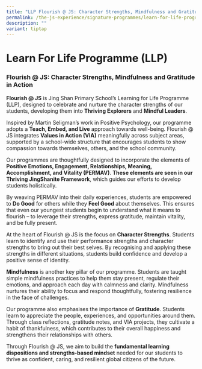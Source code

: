 ```yaml
---
title: "LLP Flourish @ JS: Character Strengths, Mindfulness and Gratitude in Action"
permalink: /the-js-experience/signature-programmes/learn-for-life-programme-llp/
description: ""
variant: tiptap
---
```

<h1><strong>Learn For Life Programme (LLP)</strong></h1>
<h3>Flourish @ JS: Character Strengths, Mindfulness and Gratitude in Action</h3>
<p><strong>Flourish @ JS</strong> is Jing Shan Primary School’s Learning for
Life Programme (LLP), designed to celebrate and nurture the character strengths
of our students, developing them into <strong>Thriving Explorers</strong> and <strong>Mindful Leaders</strong>.</p>
<p>Inspired by Martin Seligman’s work in Positive Psychology, our programme
adopts a <strong>Teach, Embed, and Live</strong> approach towards well-being.
Flourish @ JS integrates <strong>Values in Action (VIA)</strong> meaningfully
across subject areas, supported by a school-wide structure that encourages
students to show compassion towards themselves, others, and the school
community.</p>
<p>Our programmes are thoughtfully designed to incorporate the elements of <strong>Positive Emotions, Engagement, Relationships, Meaning, Accomplishment, and Vitality (PERMAV)</strong>. <strong>These elements are seen in our Thriving JingShanite Framework</strong>,
which guides our efforts to develop students holistically.</p>
<p>By weaving PERMAV into their daily experiences, students are empowered
to <strong>Do Good</strong> for others while they <strong>Feel Good</strong> about
themselves. This ensures that even our youngest students begin to understand
what it means to flourish – to leverage their strengths, express gratitude,
maintain vitality, and be fully present.</p>
<p>At the heart of Flourish @ JS is the focus on <strong>Character Strengths</strong>.
Students learn to identify and use their performance strengths and character
strengths to bring out their best selves. By recognising and applying these
strengths in different situations, students build confidence and develop
a positive sense of identity.</p>
<p><strong>Mindfulness</strong> is another key pillar of our programme. Students
are taught simple mindfulness practices to help them stay present, regulate
their emotions, and approach each day with calmness and clarity. Mindfulness
nurtures their ability to focus and respond thoughtfully, fostering resilience
in the face of challenges.</p>
<p>Our programme also emphasises the importance of <strong>Gratitude</strong>.
Students learn to appreciate the people, experiences, and opportunities
around them. Through class reflections, gratitude notes, and VIA projects,
they cultivate a habit of thankfulness, which contributes to their overall
happiness and strengthens their relationships with others.</p>
<p>Through Flourish @ JS, we aim to build the <strong>fundamental learning dispositions and strengths-based mindset</strong> needed
for our students to thrive as confident, caring, and resilient global citizens
of the future.</p>